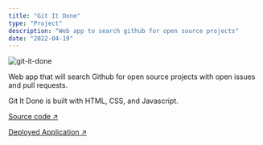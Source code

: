 ```yaml
---
title: "Git It Done"
type: "Project"
description: "Web app to search github for open source projects"
date: "2022-04-19"
---
```


![git-it-done](https://user-images.githubusercontent.com/28774706/113648865-32d8a980-9642-11eb-9dc8-ecace7acd506.png)

Web app that will search Github for open source projects with open issues and pull requests.

Git It Done is built with HTML, CSS, and Javascript.

[Source code ↗ ](https://github.com/JamesCostello-dev/super-journey)

[Deployed Application ↗ ](https://jamescostello-dev.github.io/git-it-done/)
